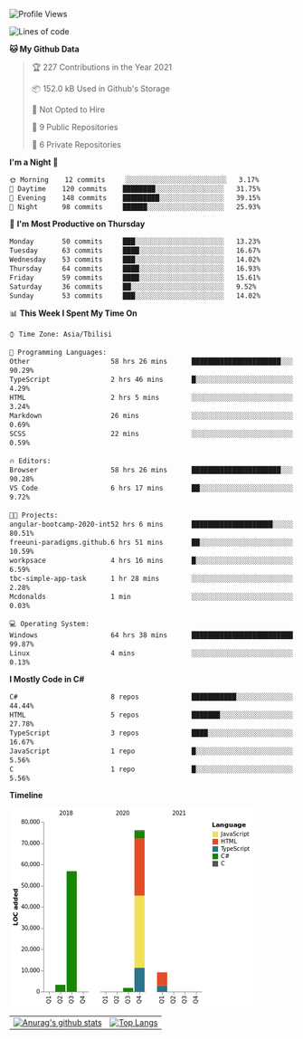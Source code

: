 <!--START_SECTION:waka-->
![Profile Views](http://img.shields.io/badge/Profile%20Views-129-blue)

![Lines of code](https://img.shields.io/badge/From%20Hello%20World%20I%27ve%20Written-146909%20lines%20of%20code-blue)

**🐱 My Github Data** 

> 🏆 227 Contributions in the Year 2021
 > 
> 📦 152.0 kB Used in Github's Storage 
 > 
> 🚫 Not Opted to Hire
 > 
> 📜 9 Public Repositories 
 > 
> 🔑 6 Private Repositories  
 > 
**I'm a Night 🦉** 

```text
🌞 Morning    12 commits     ░░░░░░░░░░░░░░░░░░░░░░░░░   3.17% 
🌆 Daytime    120 commits    ████████░░░░░░░░░░░░░░░░░   31.75% 
🌃 Evening    148 commits    █████████░░░░░░░░░░░░░░░░   39.15% 
🌙 Night      98 commits     ██████░░░░░░░░░░░░░░░░░░░   25.93%

```
📅 **I'm Most Productive on Thursday** 

```text
Monday       50 commits     ███░░░░░░░░░░░░░░░░░░░░░░   13.23% 
Tuesday      63 commits     ████░░░░░░░░░░░░░░░░░░░░░   16.67% 
Wednesday    53 commits     ███░░░░░░░░░░░░░░░░░░░░░░   14.02% 
Thursday     64 commits     ████░░░░░░░░░░░░░░░░░░░░░   16.93% 
Friday       59 commits     ████░░░░░░░░░░░░░░░░░░░░░   15.61% 
Saturday     36 commits     ██░░░░░░░░░░░░░░░░░░░░░░░   9.52% 
Sunday       53 commits     ███░░░░░░░░░░░░░░░░░░░░░░   14.02%

```


📊 **This Week I Spent My Time On** 

```text
⌚︎ Time Zone: Asia/Tbilisi

💬 Programming Languages: 
Other                    58 hrs 26 mins      ██████████████████████░░░   90.29% 
TypeScript               2 hrs 46 mins       █░░░░░░░░░░░░░░░░░░░░░░░░   4.29% 
HTML                     2 hrs 5 mins        ░░░░░░░░░░░░░░░░░░░░░░░░░   3.24% 
Markdown                 26 mins             ░░░░░░░░░░░░░░░░░░░░░░░░░   0.69% 
SCSS                     22 mins             ░░░░░░░░░░░░░░░░░░░░░░░░░   0.59%

🔥 Editors: 
Browser                  58 hrs 26 mins      ██████████████████████░░░   90.28% 
VS Code                  6 hrs 17 mins       ██░░░░░░░░░░░░░░░░░░░░░░░   9.72%

🐱‍💻 Projects: 
angular-bootcamp-2020-int52 hrs 6 mins       ████████████████████░░░░░   80.51% 
freeuni-paradigms.github.6 hrs 51 mins       ██░░░░░░░░░░░░░░░░░░░░░░░   10.59% 
workpsace                4 hrs 16 mins       █░░░░░░░░░░░░░░░░░░░░░░░░   6.59% 
tbc-simple-app-task      1 hr 28 mins        ░░░░░░░░░░░░░░░░░░░░░░░░░   2.28% 
Mcdonalds                1 min               ░░░░░░░░░░░░░░░░░░░░░░░░░   0.03%

💻 Operating System: 
Windows                  64 hrs 38 mins      █████████████████████████   99.87% 
Linux                    4 mins              ░░░░░░░░░░░░░░░░░░░░░░░░░   0.13%

```

**I Mostly Code in C#** 

```text
C#                       8 repos             ███████████░░░░░░░░░░░░░░   44.44% 
HTML                     5 repos             ███████░░░░░░░░░░░░░░░░░░   27.78% 
TypeScript               3 repos             ████░░░░░░░░░░░░░░░░░░░░░   16.67% 
JavaScript               1 repo              █░░░░░░░░░░░░░░░░░░░░░░░░   5.56% 
C                        1 repo              █░░░░░░░░░░░░░░░░░░░░░░░░   5.56%

```


**Timeline**

![Chart not found](https://raw.githubusercontent.com/LukeSamkharadze/LukeSamkharadze/main/charts/bar_graph.png) 


<!--END_SECTION:waka-->

|||
| ------------- |:-------------:|
| [![Anurag's github stats](https://github-readme-stats.vercel.app/api?username=LukeSamkharadze&count_private=true&theme=dark&show_icons=true&custom_title=Github%20Stats)](https://github.com/anuraghazra/github-readme-stats) | [![Top Langs](https://github-readme-stats.vercel.app/api/top-langs/?username=LukeSamkharadze&theme=dark&langs_count=9&custom_title=Repositories)](https://github.com/anuraghazra/github-readme-stats)|

<!--
[![Anurag's github stats](https://github-readme-stats.vercel.app/api?username=LukeSamkharadze&count_private=true&theme=dark&show_icons=true&custom_title=Github%20Stats)](https://github.com/anuraghazra/github-readme-stats)
[![willianrod's wakatime stats](https://github-readme-stats.vercel.app/api/wakatime?username=LukeSamkharadze&theme=dark&langs_count=9&custom_title=Weekly%20Stats)](https://github.com/anuraghazra/github-readme-stats)
[![Top Langs](https://github-readme-stats.vercel.app/api/top-langs/?username=LukeSamkharadze&theme=dark&langs_count=9&custom_title=Repositories)](https://github.com/anuraghazra/github-readme-stats)
-->
